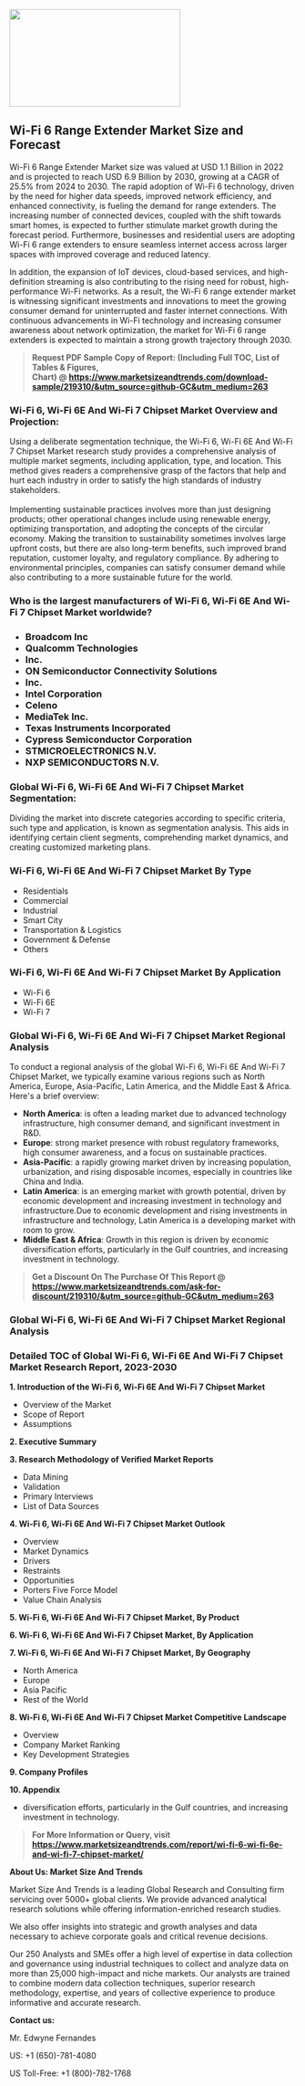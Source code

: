 <p><img class="alignnone size-medium wp-image-20088" src="https://ffe5etoiles.com/wp-content/uploads/2024/12/MST1-300x171.png" alt="" width="300" height="171" /></p><h2>Wi-Fi 6 Range Extender Market Size and Forecast</h2><p>Wi-Fi 6 Range Extender Market size was valued at USD 1.1 Billion in 2022 and is projected to reach USD 6.9 Billion by 2030, growing at a CAGR of 25.5% from 2024 to 2030. The rapid adoption of Wi-Fi 6 technology, driven by the need for higher data speeds, improved network efficiency, and enhanced connectivity, is fueling the demand for range extenders. The increasing number of connected devices, coupled with the shift towards smart homes, is expected to further stimulate market growth during the forecast period. Furthermore, businesses and residential users are adopting Wi-Fi 6 range extenders to ensure seamless internet access across larger spaces with improved coverage and reduced latency.</p><p>In addition, the expansion of IoT devices, cloud-based services, and high-definition streaming is also contributing to the rising need for robust, high-performance Wi-Fi networks. As a result, the Wi-Fi 6 range extender market is witnessing significant investments and innovations to meet the growing consumer demand for uninterrupted and faster internet connections. With continuous advancements in Wi-Fi technology and increasing consumer awareness about network optimization, the market for Wi-Fi 6 range extenders is expected to maintain a strong growth trajectory through 2030.</p></p><blockquote id="" class=""><strong>Request PDF Sample Copy of Report: (Including Full TOC, List of Tables &amp; Figures, Chart)&nbsp;@&nbsp;<strong><a href="https://www.marketsizeandtrends.com/download-sample/219310/&utm_source=github-GC&utm_medium=263" target="_blank">https://www.marketsizeandtrends.com/download-sample/219310/&utm_source=github-GC&utm_medium=263</a></strong></strong></blockquote><h3 id="" class="">Wi-Fi 6, Wi-Fi 6E And Wi-Fi 7 Chipset Market&nbsp;Overview and Projection:</h3><p id="" class="">Using a deliberate segmentation technique, the Wi-Fi 6, Wi-Fi 6E And Wi-Fi 7 Chipset Market research study provides a comprehensive analysis of multiple market segments, including application, type, and location. This method gives readers a comprehensive grasp of the factors that help and hurt each industry in order to satisfy the high standards of industry stakeholders. <br /> <br />Implementing sustainable practices involves more than just designing products; other operational changes include using renewable energy, optimizing transportation, and adopting the concepts of the circular economy. Making the transition to sustainability sometimes involves large upfront costs, but there are also long-term benefits, such improved brand reputation, customer loyalty, and regulatory compliance. By adhering to environmental principles, companies can satisfy consumer demand while also contributing to a more sustainable future for the world.</p><h3 id="" class="">Who is the largest manufacturers of&nbsp;Wi-Fi 6, Wi-Fi 6E And Wi-Fi 7 Chipset Market worldwide?</h3><h3 class=""><p><ul><li>Broadcom Inc </li><li> Qualcomm Technologies </li><li> Inc. </li><li> ON Semiconductor Connectivity Solutions </li><li> Inc. </li><li> Intel Corporation </li><li> Celeno </li><li> MediaTek Inc. </li><li> Texas Instruments Incorporated </li><li> Cypress Semiconductor Corporation </li><li> STMICROELECTRONICS N.V. </li><li> NXP SEMICONDUCTORS N.V.</li></ul></p></h3><h3 id="" class="">Global&nbsp;Wi-Fi 6, Wi-Fi 6E And Wi-Fi 7 Chipset Market Segmentation:</h3><p id="" class="">Dividing the market into discrete categories according to specific criteria, such type and application, is known as segmentation analysis. This aids in identifying certain client segments, comprehending market dynamics, and creating customized marketing plans.</p><h3 id="" class="">Wi-Fi 6, Wi-Fi 6E And Wi-Fi 7 Chipset Market&nbsp;By Type</h3><p><p><ul><li>Residentials</li><li> Commercial</li><li> Industrial</li><li> Smart City</li><li> Transportation & Logistics</li><li> Government & Defense</li><li> Others</p></li></ul></p></p><h3 id="" class="">Wi-Fi 6, Wi-Fi 6E And Wi-Fi 7 Chipset Market&nbsp;By Application</h3><p class=""><p><ul><li>Wi-Fi 6</li><li> Wi-Fi 6E</li><li> Wi-Fi 7</li></ul></p></p><h3 id="" class="">Global Wi-Fi 6, Wi-Fi 6E And Wi-Fi 7 Chipset Market Regional Analysis</h3><p id="" class="">To conduct a regional analysis of the global Wi-Fi 6, Wi-Fi 6E And Wi-Fi 7 Chipset Market, we typically examine various regions such as North America, Europe, Asia-Pacific, Latin America, and the Middle East &amp; Africa. Here's a brief overview:</p><ul><li><strong>North America</strong>: is often a leading market due to advanced technology infrastructure, high consumer demand, and significant investment in R&amp;D.</li><li><strong>Europe</strong>: strong market presence with robust regulatory frameworks, high consumer awareness, and a focus on sustainable practices.</li><li><strong>Asia-Pacific</strong>: a rapidly growing market driven by increasing population, urbanization, and rising disposable incomes, especially in countries like China and India.</li><li><strong>Latin America</strong>: is an emerging market with growth potential, driven by economic development and increasing investment in technology and infrastructure.Due to economic development and rising investments in infrastructure and technology, Latin America is a developing market with room to grow.</li><li><strong>Middle East &amp; Africa</strong>: Growth in this region is driven by economic diversification efforts, particularly in the Gulf countries, and increasing investment in technology.</li></ul><blockquote id="" class=""><strong>Get a Discount On The Purchase Of This Report @ <strong><a href="https://www.marketsizeandtrends.com/ask-for-discount/219310/&utm_source=github-GC&utm_medium=263" target="_blank">https://www.marketsizeandtrends.com/ask-for-discount/219310/&utm_source=github-GC&utm_medium=263</a></strong></strong></blockquote><h3 id="" class="">Global Wi-Fi 6, Wi-Fi 6E And Wi-Fi 7 Chipset Market Regional Analysis</h3><h3 id="" class="">Detailed TOC of Global Wi-Fi 6, Wi-Fi 6E And Wi-Fi 7 Chipset Market Research Report, 2023-2030</h3><p id="" class=""><strong>1. Introduction of the Wi-Fi 6, Wi-Fi 6E And Wi-Fi 7 Chipset Market</strong></p><ul><li>Overview of the Market</li><li>Scope of Report</li><li>Assumptions</li></ul><p id="" class=""><strong>2. Executive Summary</strong></p><p id="" class=""><strong>3. Research Methodology of Verified Market Reports</strong></p><ul><li>Data Mining</li><li>Validation</li><li>Primary Interviews</li><li>List of Data Sources</li></ul><p id="" class=""><strong>4. Wi-Fi 6, Wi-Fi 6E And Wi-Fi 7 Chipset Market Outlook</strong></p><ul><li>Overview</li><li>Market Dynamics</li><li>Drivers</li><li>Restraints</li><li>Opportunities</li><li>Porters Five Force Model</li><li>Value Chain Analysis</li></ul><p id="" class=""><strong>5. Wi-Fi 6, Wi-Fi 6E And Wi-Fi 7 Chipset Market, By Product</strong></p><p id="" class=""><strong>6. Wi-Fi 6, Wi-Fi 6E And Wi-Fi 7 Chipset Market, By Application</strong></p><p id="" class=""><strong>7. Wi-Fi 6, Wi-Fi 6E And Wi-Fi 7 Chipset Market, By Geography</strong></p><ul><li>North America</li><li>Europe</li><li>Asia Pacific</li><li>Rest of the World</li></ul><p id="" class=""><strong>8. Wi-Fi 6, Wi-Fi 6E And Wi-Fi 7 Chipset Market Competitive Landscape</strong></p><ul><li>Overview</li><li>Company Market Ranking</li><li>Key Development Strategies</li></ul><p id="" class=""><strong>9. Company Profiles</strong></p><p id="" class=""><strong>10. Appendix</strong></p><ul><li>diversification efforts, particularly in the Gulf countries, and increasing investment in technology.</li></ul><blockquote id="" class=""><strong>For More Information or Query, visit <strong><strong><a href="https://www.marketsizeandtrends.com/report/wi-fi-6-wi-fi-6e-and-wi-fi-7-chipset-market/" target="_blank">https://www.marketsizeandtrends.com/report/wi-fi-6-wi-fi-6e-and-wi-fi-7-chipset-market/</a></strong></strong></strong></blockquote><p id="" class=""><strong>About Us: Market Size And Trends</strong></p><p id="" class="">Market Size And Trends is a leading Global Research and Consulting firm servicing over 5000+ global clients. We provide advanced analytical research solutions while offering information-enriched research studies.</p><p id="" class="">We also offer insights into strategic and growth analyses and data necessary to achieve corporate goals and critical revenue decisions.</p><p id="" class="">Our 250 Analysts and SMEs offer a high level of expertise in data collection and governance using industrial techniques to collect and analyze data on more than 25,000 high-impact and niche markets. Our analysts are trained to combine modern data collection techniques, superior research methodology, expertise, and years of collective experience to produce informative and accurate research.</p><p id="" class=""><strong>Contact us:</strong></p><p id="" class="">Mr. Edwyne Fernandes</p><p id="" class="">US: +1 (650)-781-4080</p><p id="" class="">US Toll-Free: +1 (800)-782-1768</p>
